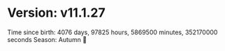 # Version: v11.1.27
Time since birth: 4076 days, 97825 hours, 5869500 minutes, 352170000 seconds
Season: Autumn 🍁
